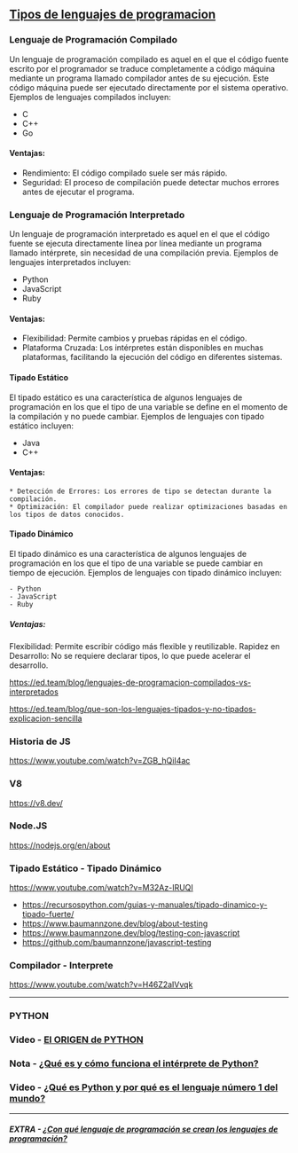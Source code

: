 ## [Tipos de lenguajes de programacion](https://www.youtube.com/watch?v=gFMMmi-EYEM)

### Lenguaje de Programación Compilado

Un lenguaje de programación compilado es aquel en el que el código fuente escrito por el programador se traduce completamente a código máquina mediante un programa llamado compilador antes de su ejecución. Este código máquina puede ser ejecutado directamente por el sistema operativo. Ejemplos de lenguajes compilados incluyen:

- C
- C++
- Go

#### Ventajas:

 * Rendimiento: El código compilado suele ser más rápido.
 * Seguridad: El proceso de compilación puede detectar muchos errores antes de ejecutar el programa.

### Lenguaje de Programación Interpretado

Un lenguaje de programación interpretado es aquel en el que el código fuente se ejecuta directamente línea por línea mediante un programa llamado intérprete, sin necesidad de una compilación previa. Ejemplos de lenguajes interpretados incluyen:

- Python
- JavaScript
- Ruby

#### Ventajas:

 * Flexibilidad: Permite cambios y pruebas rápidas en el código.
 * Plataforma Cruzada: Los intérpretes están disponibles en muchas plataformas, facilitando la ejecución del código en diferentes sistemas.

#### Tipado Estático

El tipado estático es una característica de algunos lenguajes de programación en los que el tipo de una variable se define en el momento de la compilación y no puede cambiar. Ejemplos de lenguajes con tipado estático incluyen:

- Java
- C++

#### Ventajas:
	* Detección de Errores: Los errores de tipo se detectan durante la compilación.
	* Optimización: El compilador puede realizar optimizaciones basadas en los tipos de datos conocidos.

#### Tipado Dinámico

El tipado dinámico es una característica de algunos lenguajes de programación en los que el tipo de una variable se puede cambiar en tiempo de ejecución. Ejemplos de lenguajes con tipado dinámico incluyen:

	- Python
	- JavaScript
	- Ruby

##### Ventajas:

 Flexibilidad: Permite escribir código más flexible y reutilizable.
 Rapidez en Desarrollo: No se requiere declarar tipos, lo que puede acelerar el desarrollo.


https://ed.team/blog/lenguajes-de-programacion-compilados-vs-interpretados

https://ed.team/blog/que-son-los-lenguajes-tipados-y-no-tipados-explicacion-sencilla


### Historia de JS 
https://www.youtube.com/watch?v=ZGB_hQiI4ac

### V8 
https://v8.dev/

### Node.JS
https://nodejs.org/en/about

### Tipado Estático - Tipado Dinámico
https://www.youtube.com/watch?v=M32Az-IRUQI

- https://recursospython.com/guias-y-manuales/tipado-dinamico-y-tipado-fuerte/ 
- https://www.baumannzone.dev/blog/about-testing
- https://www.baumannzone.dev/blog/testing-con-javascript
- https://github.com/baumannzone/javascript-testing

### Compilador - Interprete 
https://www.youtube.com/watch?v=H46Z2aIVvqk


___
### PYTHON

### Video - [El ORIGEN de PYTHON](https://www.youtube.com/watch?v=tf4qLcKk6ZU)
### Nota - [¿Qué es y cómo funciona el intérprete de Python?](https://ed.team/blog/que-es-y-como-funciona-el-interprete-de-python)
### Video - [¿Qué es Python y por qué es el lenguaje número 1 del mundo?](https://www.youtube.com/watch?v=zRjbwI4K7xc)


___
##### EXTRA - [¿Con qué lenguaje de programación se crean los lenguajes de programación?](https://www.youtube.com/watch?v=ZmrYV5JNdV4)
